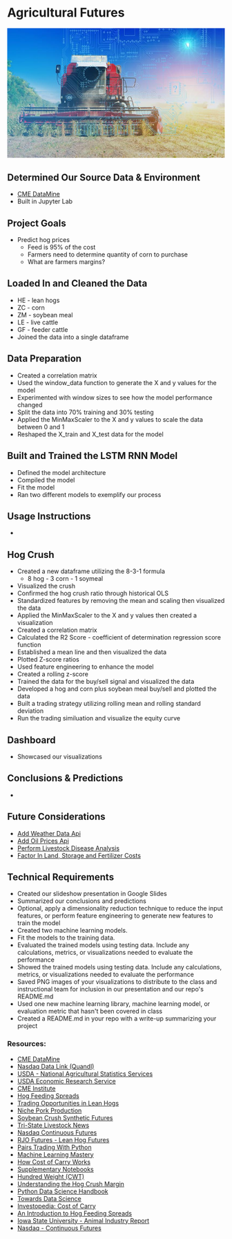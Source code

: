 # Agricultural Futures
![Image Credit:Dreamstime.com](images/agricultural_futures.jpeg)
    
## Determined Our Source Data & Environment
- [CME DataMine](https://www.cmegroup.com/market-data/datamine-historical-data.html#)
- Built in Jupyter Lab

## Project Goals
- Predict hog prices
    - Feed is 95% of the cost
    - Farmers need to determine quantity of corn to purchase
    - What are farmers margins?
   
## Loaded In and Cleaned the Data
- HE - lean hogs
- ZC - corn
- ZM - soybean meal
- LE - live cattle
- GF - feeder cattle
- Joined the data into a single dataframe

## Data Preparation
- Created a correlation matrix
- Used the window_data function to generate the X and y values for the model
- Experimented with window sizes to see how the model performance changed
- Split the data into 70% training and 30% testing
- Applied the MinMaxScaler to the X and y values to scale the data between 0 and 1
- Reshaped the X_train and X_test data for the model

## Built and Trained the LSTM RNN Model
- Defined the model architecture
- Compiled the model
- Fit the model 
- Ran two different models to exemplify our process

## Usage Instructions
-

## Hog Crush
- Created a new dataframe utilizing the 8-3-1 formula
    - 8 hog - 3 corn - 1 soymeal
- Visualized the crush
- Confirmed the hog crush ratio through historical OLS
- Standardized features by removing the mean and scaling then visualized the data
- Applied the MinMaxScaler to the X and y values then created a visualization
- Created a correlation matrix
- Calculated the R2 Score - coefficient of determination regression score function
- Established a mean line and then visualized the data
- Plotted Z-score ratios
- Used feature engineering to enhance the model
- Created a rolling z-score
- Trained the data for the buy/sell signal and visualized the data
- Developed a hog and corn plus soybean meal buy/sell and plotted the data
- Built a trading strategy utilizing rolling mean and rolling standard deviation
- Run the trading similuation and visualize the equity curve

## Dashboard
- Showcased our visualizations

## Conclusions & Predictions
- 

## Future Considerations
- [Add Weather Data Api](https://www.aerisweather.com/features/aerisweather-api-amp/?gclid=Cj0KCQiAhMOMBhDhARIsAPVml-FcWnMwAw2Grk-DV8uZdGChvu9y8JuCGLRcTzi_motZ7Oa126vKDV4aAnGaEALw_wcB)
- [Add Oil Prices Api](https://www.oilpriceapi.com/)
- [Perform Livestock Disease Analysis](https://www.aphis.usda.gov/aphis/ourfocus/animalhealth/animal-disease-information)
- [Factor In Land, Storage and Fertilizer Costs](https://www.nrcs.usda.gov/Internet/FSE_DOCUMENTS/nrcs143_012131.pdf)

## Technical Requirements
- Created our slideshow presentation in Google Slides
- Summarized our conclusions and predictions
- Optional, apply a dimensionality reduction technique to reduce the input features, or perform feature engineering to generate new features to train the model
- Created two machine learning models.
- Fit the models to the training data.
- Evaluated the trained models using testing data. Include any calculations, metrics, or visualizations needed to evaluate the performance
- Showed the trained models using testing data. Include any calculations, metrics, or visualizations needed to evaluate the performance
- Saved PNG images of your visualizations to distribute to the class and instructional team for inclusion in our presentation and our repo's README.md
- Used one new machine learning library, machine learning model, or evaluation metric that hasn't been covered in class
- Created a README.md in your repo with a write-up summarizing your project

### Resources:
- [CME DataMine](https://www.cmegroup.com/market-data/datamine-historical-data.html#)
- [Nasdaq Data Link (Quandl)](https://data.nasdaq.com/)
- [USDA - National Agricultural Statistics Services](https://www.nass.usda.gov/)
- [USDA Economic Research Service](https://www.ers.usda.gov/publications/?page=1&topicId=0&authorId=0&seriesCode=LDPM&sort=CopyrightDate&sortDir=desc)
- [CME Institute](https://www.cmegroup.com/education.html?utm_source=pardot&utm_medium=email&utm_campaign=student_nurture&utm_content=20200930_graduated#)
- [Hog Feeding Spreads](https://www.cmegroup.com/trading/agricultural/files/AC-379_HogFeedingWhitePaper_r2.pdf)
- [Trading Opportunities in Lean Hogs](https://www.cmegroup.com/education/whitepapers/trading-opportunities-in-lean-hogs.html)
- [Niche Pork Production](https://www.ipic.iastate.edu/publications/840.feedbudgets.pdf)
- [Soybean Crush Synthetic Futures](https://www.cmegroup.com/markets/agriculture/oilseeds/soybean-crush.contractSpecs.html)
- [Tri-State Livestock News](https://www.tsln.com/news/cattle-futures-101-fundamentals-of-industry-marketing-tool-explained/#:~:text=There%20are%20two%20types%20of,the%20point%20of%20harvest%20weight)
- [Nasdaq Continuous Futures](https://data.nasdaq.com/databases/SCF/documentation)
- [RJO Futures - Lean Hog Futures](https://rjofutures.rjobrien.com/futures-markets/agriculturals/lean-hog-futures)
- [Pairs Trading With Python](https://github.com/KidQuant/Pairs-Trading-With-Python/blob/master/PairsTrading.ipynb)
- [Machine Learning Mastery](https://machinelearningmastery.com/machine-learning-in-python-step-by-step/)
- [How Cost of Carry Works](https://www.investopedia.com/terms/c/costofcarry.asp)
- [Supplementary Notebooks](https://nu.bootcampcontent.com/NU-Coding-Bootcamp/nu-chi-fin-pt-07-2021-u-c/-/tree/master/05-Student-Resources/Supplementary_Notebooks)
- [Hundred Weight (CWT)](https://www.investopedia.com/terms/h/hundredweight.asp)
- [Understanding the Hog Crush Margin](https://www.iowapork.org/wp-content/uploads/2015/06/Hog-Crush-Margin-IPPA-John-Lawrence.pdf)
- [Python Data Science Handbook](https://jakevdp.github.io/PythonDataScienceHandbook/04.01-simple-line-plots.html)
- [Towards Data Science](https://towardsdatascience.com/how-to-build-your-first-machine-learning-model-in-python-e70fd1907cdd)
- [Investopedia: Cost of Carry](https://www.investopedia.com/terms/c/costofcarry.asp)
- [An Introduction to Hog Feeding Spreads](https://www.cmegroup.com/trading/agricultural/files/AC-379_HogFeedingWhitePaper_r2.pdf)
- [Iowa State University - Animal Industry Report](https://lib.dr.iastate.edu/cgi/viewcontent.cgi?article=2334&context=ans_air)
- [Nasdaq - Continuous Futures](https://data.nasdaq.com/databases/SCF/pricing/plans)

